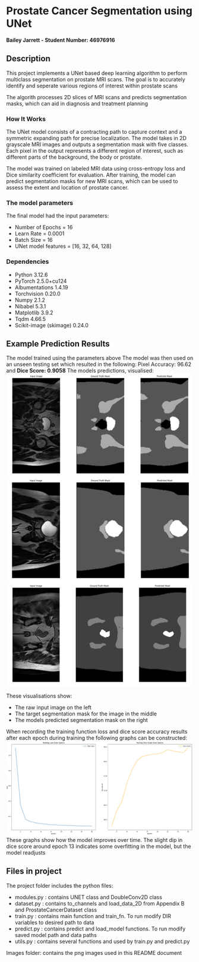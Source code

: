 # Prostate Cancer Segmentation using UNet
**Bailey Jarrett - Student Number: 46976916**

## Description
This project implements a UNet based deep learning algorithm to perform multiclass segmentation on prostate MRI scans.
The goal is to accurately identify and seperate various regions of interest within prostate scans

The algorith processes 2D slices of MRI scans and predicts segmentation masks, which can aid in diagnosis and treatment planning

### How It Works
The UNet model consists of a contracting path to capture context and a symmetric expanding path for precise localization. The model takes in 2D grayscale MRI images and outputs a segmentation mask with five classes. Each pixel in the output represents a different region of interest, such as different parts of the background, the body or prostate.

The model was trained on labeled MRI data using cross-entropy loss and Dice similarity coefficient for evaluation. After training, the model can predict segmentation masks for new MRI scans, which can be used to assess the extent and location of prostate cancer.

### The model parameters
The final model had the input parameters:
- Number of Epochs = 16
- Learn Rate = 0.0001
- Batch Size = 16
- UNet model features = [16, 32, 64, 128]

### Dependencies
- Python 3.12.6
- PyTorch 2.5.0+cu124
- Albumentations 1.4.19
- Torchvision 0.20.0
- Numpy 2.1.2
- Nibabel 5.3.1
- Matplotlib 3.9.2
- Tqdm 4.66.5
- Scikit-image (skimage) 0.24.0


## Example Prediction Results
The model trained using the parameters above
The model was then used on an unseen testing set which resulted in the following:
Pixel Accuracy: 96.62 and **Dice Score: 0.9058**
The models predictions, visualised:
![Example Segmentation 1](images/PredictImage1.png)
![Example Segmentation 2](images/PredictImage2.png)
![Example Segmentation 3](images/PredictImage3.png)

These visualisations show:
- The raw input image on the left
- The target segmentation mask for the image in the middle
- The models predicted segmentation mask on the right

When recording the training function loss and dice score accuracy results after each epoch during training the following graphs can be constructed:
![Example Segmentation 3](images/graphs.png)
These graphs show how the model improves over time. The slight dip in dice score around epoch 13 indicates some overfitting in the model, but the model readjusts

## Files in project
The project folder includes the python files:
- modules.py : contains UNET class and DoubleConv2D class
- dataset.py : contains to_channels and load_data_2D from Appendix B and ProstateCancerDataset class
- train.py : contains main function and train_fn. To run modify DIR variables to desired path to data
- predict.py : contains predict and load_model functions. To run modify saved model path and data paths
- utils.py : contains several functions and used by train.py and predict.py

Images folder: contains the png images used in this README document